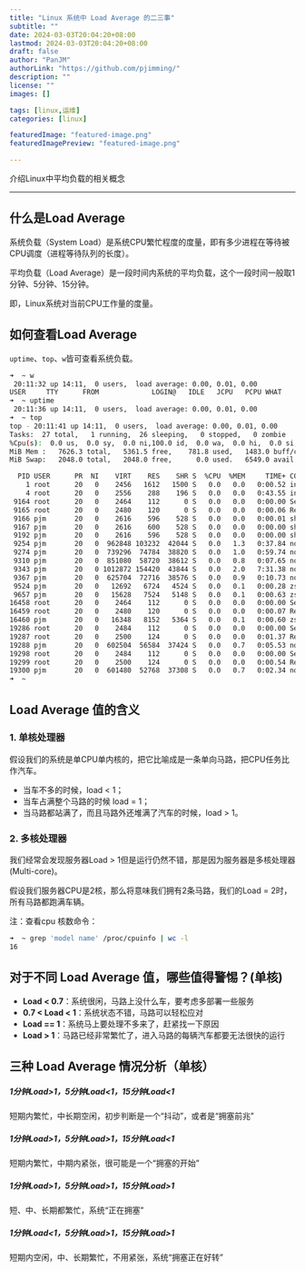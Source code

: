 ```yaml
---
title: "Linux 系统中 Load Average 的二三事"
subtitle: ""
date: 2024-03-03T20:04:20+08:00
lastmod: 2024-03-03T20:04:20+08:00
draft: false
author: "PanJM"
authorLink: "https://github.com/pjimming/"
description: ""
license: ""
images: []

tags: [linux,运维]
categories: [linux]

featuredImage: "featured-image.png"
featuredImagePreview: "featured-image.png"

---
```

介绍Linux中平均负载的相关概念

<!--more-->

---

## 什么是Load Average
系统负载（System Load）是系统CPU繁忙程度的度量，即有多少进程在等待被CPU调度（进程等待队列的长度）。

平均负载（Load Average）是一段时间内系统的平均负载，这个一段时间一般取1分钟、5分钟、15分钟。

即，Linux系统对当前CPU工作量的度量。

## 如何查看Load Average

`uptime`、`top`、`w`皆可查看系统负载。

```bash
➜  ~ w
 20:11:32 up 14:11,  0 users,  load average: 0.00, 0.01, 0.00
USER     TTY      FROM             LOGIN@   IDLE   JCPU   PCPU WHAT
➜  ~ uptime
 20:11:36 up 14:11,  0 users,  load average: 0.00, 0.01, 0.00
➜  ~ top
top - 20:11:41 up 14:11,  0 users,  load average: 0.00, 0.01, 0.00
Tasks:  27 total,   1 running,  26 sleeping,   0 stopped,   0 zombie
%Cpu(s):  0.0 us,  0.0 sy,  0.0 ni,100.0 id,  0.0 wa,  0.0 hi,  0.0 si,  0.0 st
MiB Mem :   7626.3 total,   5361.5 free,    781.8 used,   1483.0 buff/cache
MiB Swap:   2048.0 total,   2048.0 free,      0.0 used.   6549.0 avail Mem

  PID USER      PR  NI    VIRT    RES    SHR S  %CPU  %MEM     TIME+ COMMAND
    1 root      20   0    2456   1612   1500 S   0.0   0.0   0:00.52 init(Ubuntu-20.
    4 root      20   0    2556    288    196 S   0.0   0.0   0:43.55 init
 9164 root      20   0    2464    112      0 S   0.0   0.0   0:00.00 SessionLeader
 9165 root      20   0    2480    120      0 S   0.0   0.0   0:00.06 Relay(9166)
 9166 pjm       20   0    2616    596    528 S   0.0   0.0   0:00.01 sh
 9167 pjm       20   0    2616    600    528 S   0.0   0.0   0:00.00 sh
 9192 pjm       20   0    2616    596    528 S   0.0   0.0   0:00.00 sh
 9254 pjm       20   0  962848 103232  42044 S   0.0   1.3   0:37.84 node
 9274 pjm       20   0  739296  74784  38820 S   0.0   1.0   0:59.74 node
 9310 pjm       20   0  851080  58720  38612 S   0.0   0.8   0:07.65 node
 9343 pjm       20   0 1012872 154420  43844 S   0.0   2.0   7:31.38 node
 9367 pjm       20   0  625704  72716  38576 S   0.0   0.9   0:10.73 node
 9524 pjm       20   0   12692   6724   4524 S   0.0   0.1   0:00.28 zsh
 9657 pjm       20   0   15628   7524   5148 S   0.0   0.1   0:00.63 zsh
16458 root      20   0    2464    112      0 S   0.0   0.0   0:00.00 SessionLeader
16459 root      20   0    2480    120      0 S   0.0   0.0   0:00.07 Relay(16460)
16460 pjm       20   0   16348   8152   5364 S   0.0   0.1   0:00.60 zsh
19286 root      20   0    2484    112      0 S   0.0   0.0   0:00.00 SessionLeader
19287 root      20   0    2500    124      0 S   0.0   0.0   0:01.37 Relay(19288)
19288 pjm       20   0  602504  56584  37424 S   0.0   0.7   0:05.53 node
19298 root      20   0    2484    112      0 S   0.0   0.0   0:00.00 SessionLeader
19299 root      20   0    2500    124      0 S   0.0   0.0   0:00.54 Relay(19300)
19300 pjm       20   0  601480  52768  37308 S   0.0   0.7   0:02.34 node
➜  ~  
```

## Load Average 值的含义
### 1. 单核处理器

假设我们的系统是单CPU单内核的，把它比喻成是一条单向马路，把CPU任务比作汽车。

- 当车不多的时候，load < 1；
- 当车占满整个马路的时候 load = 1；
- 当马路都站满了，而且马路外还堆满了汽车的时候，load > 1。

### 2. 多核处理器

我们经常会发现服务器Load > 1但是运行仍然不错，那是因为服务器是多核处理器(Multi-core)。

假设我们服务器CPU是2核，那么将意味我们拥有2条马路，我们的Load = 2时，所有马路都跑满车辆。

注：查看cpu 核数命令： 
```bash
➜  ~ grep 'model name' /proc/cpuinfo | wc -l
16
```

## 对于不同 Load Average 值，哪些值得警惕？(单核)
- **Load < 0.7**：系统很闲，马路上没什么车，要考虑多部署一些服务
- **0.7 < Load < 1**：系统状态不错，马路可以轻松应对
- **Load == 1**：系统马上要处理不多来了，赶紧找一下原因
- **Load > 1**：马路已经非常繁忙了，进入马路的每辆汽车都要无法很快的运行

## 三种 Load Average 情况分析（单核）
##### 1分钟Load>1，5分钟Load<1，15分钟Load<1
短期内繁忙，中长期空闲，初步判断是一个“抖动”，或者是“拥塞前兆”
##### 1分钟Load>1，5分钟Load>1，15分钟Load<1
短期内繁忙，中期内紧张，很可能是一个“拥塞的开始”
##### 1分钟Load>1，5分钟Load>1，15分钟Load>1
短、中、长期都繁忙，系统“正在拥塞”
##### 1分钟Load<1，5分钟Load>1，15分钟Load>1
短期内空闲，中、长期繁忙，不用紧张，系统“拥塞正在好转”